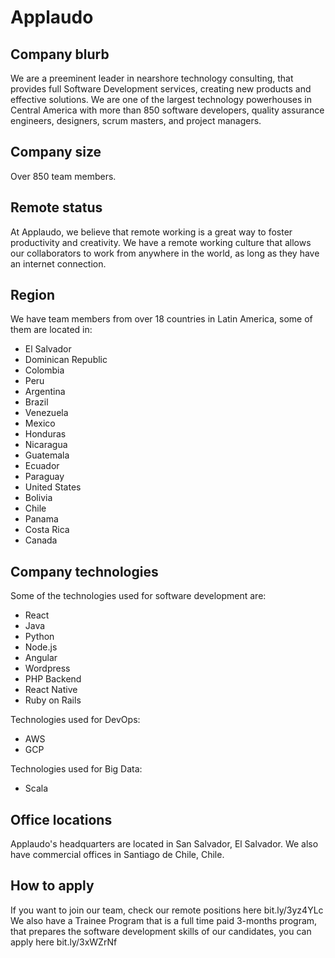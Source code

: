 # Applaudo

## Company blurb

We are a preeminent leader in nearshore technology consulting, that provides full Software Development services, creating new products and effective solutions. We are one of the largest technology powerhouses in Central America with more than 850 software developers, quality assurance engineers, designers, scrum masters, and project managers.

## Company size

Over 850 team members.

## Remote status

At Applaudo, we believe that remote working is a great way to foster productivity and creativity. We have a remote working culture that allows our collaborators to work from anywhere in the world, as long as they have an internet connection.

## Region

We have team members from over 18 countries in Latin America, some of them are located in:

* El Salvador
* Dominican Republic
* Colombia
* Peru
* Argentina
* Brazil
* Venezuela
* Mexico
* Honduras
* Nicaragua
* Guatemala
* Ecuador
* Paraguay
* United States
* Bolivia
* Chile
* Panama
* Costa Rica
* Canada

## Company technologies

Some of the technologies used for software development are:
* React
* Java
* Python
* Node.js
* Angular
* Wordpress
* PHP Backend
* React Native
* Ruby on Rails

Technologies used for DevOps:
* AWS
* GCP

Technologies used for Big Data:
* Scala


## Office locations

Applaudo's headquarters are located in San Salvador, El Salvador. We also have commercial offices in Santiago de Chile, Chile.

## How to apply

If you want to join our team, check our remote positions here bit.ly/3yz4YLc
We also have a Trainee Program that is a full time paid 3-months program, that prepares the software development skills of our candidates, you can apply here bit.ly/3xWZrNf